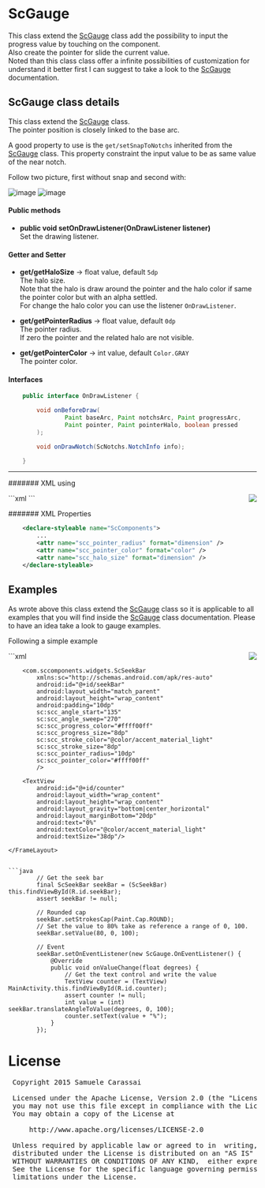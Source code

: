 # ScGauge
This class extend the [ScGauge](ScGauge.md) class add the possibility to input the progress value by touching on the component.<br />
Also create the pointer for slide the current value.<br />
Noted than this class class offer a infinite possibilities of customization for understand it better first I can suggest to take a look to the [ScGauge](ScGauge.md) documentation.


## ScGauge class details
This class extend the [ScGauge](ScGauge.md) class.<br />
The pointer position is closely linked to the base arc.<br />
 
A good property to use is the <code>get/setSnapToNotchs</code> inherited from the [ScGauge](ScGauge.md) class.
This property constraint the input value to be as same value of the near notch.<br />

Follow two picture, first without snap and second with:
 
![image](https://github.com/Paroca72/sc-widgets/blob/master/raw/scseekbar/1.jpg)
![image](https://github.com/Paroca72/sc-widgets/blob/master/raw/scseekbar/2.jpg)


#### Public methods

- **public void setOnDrawListener(OnDrawListener listener)**<br />
Set the drawing listener.


#### Getter and Setter

- **get/getHaloSize**  -> float value, default <code>5dp</code><br />
The halo size.<br />
Note that the halo is draw around the pointer and the halo color if same the pointer color but with an alpha settled.<br />
For change the halo color you can use the listener <code>OnDrawListener</code>. 

- **get/getPointerRadius**  -> float value, default <code>0dp</code><br />
The pointer radius.<br />
If zero the pointer and the related halo are not visible.

- **get/getPointerColor**  -> int value, default <code>Color.GRAY</code><br />
The pointer color.


#### Interfaces

```java
    public interface OnDrawListener {

        void onBeforeDraw(
                Paint baseArc, Paint notchsArc, Paint progressArc,
                Paint pointer, Paint pointerHalo, boolean pressed
        );

        void onDrawNotch(ScNotchs.NotchInfo info);

    }
```


---
####### XML using

<img align="right" src="https://github.com/Paroca72/sc-widgets/blob/master/raw/scseekbar/3.jpg"> 
```xml
        <com.sccomponents.widgets.ScSeekBar
            android:id="@+id/seekBar"
            xmlns:sc="http://schemas.android.com/apk/res-auto"
            android:layout_width="200dp"
            android:layout_height="wrap_content"
            android:padding="10dp"
            sc:scc_value="90"
            sc:scc_pointer_radius="10dp" />
```

####### XML Properties
```xml
    <declare-styleable name="ScComponents">
        ...
        <attr name="scc_pointer_radius" format="dimension" />
        <attr name="scc_pointer_color" format="color" />
        <attr name="scc_halo_size" format="dimension" />
    </declare-styleable>
```


## Examples

As wrote above this class extend the [ScGauge](ScGauge.md) class so it is applicable to all examples that you will find inside the [ScGauge](ScGauge.md) class documentation.
Please to have an idea take a look to gauge examples.<br />

Following a simple example

<img align="right" src="https://github.com/Paroca72/sc-widgets/blob/master/raw/scseekbar/4.jpg"> 
```xml
    <FrameLayout
        android:layout_width="200dp"
        android:layout_height="200dp"
        android:background="#f5f5f5">

        <com.sccomponents.widgets.ScSeekBar
            xmlns:sc="http://schemas.android.com/apk/res-auto"
            android:id="@+id/seekBar"
            android:layout_width="match_parent"
            android:layout_height="wrap_content"
            android:padding="10dp"
            sc:scc_angle_start="135"
            sc:scc_angle_sweep="270"
            sc:scc_progress_color="#ffff00ff"
            sc:scc_progress_size="8dp"
            sc:scc_stroke_color="@color/accent_material_light"
            sc:scc_stroke_size="8dp"
            sc:scc_pointer_radius="10dp"
            sc:scc_pointer_color="#ffff00ff"
            />

        <TextView
            android:id="@+id/counter"
            android:layout_width="wrap_content"
            android:layout_height="wrap_content"
            android:layout_gravity="bottom|center_horizontal"
            android:layout_marginBottom="20dp"
            android:text="0%"
            android:textColor="@color/accent_material_light"
            android:textSize="38dp"/>

    </FrameLayout>
```

```java
        // Get the seek bar
        final ScSeekBar seekBar = (ScSeekBar) this.findViewById(R.id.seekBar);
        assert seekBar != null;

        // Rounded cap
        seekBar.setStrokesCap(Paint.Cap.ROUND);
        // Set the value to 80% take as reference a range of 0, 100.
        seekBar.setValue(80, 0, 100);

        // Event
        seekBar.setOnEventListener(new ScGauge.OnEventListener() {
            @Override
            public void onValueChange(float degrees) {
                // Get the text control and write the value
                TextView counter = (TextView) MainActivity.this.findViewById(R.id.counter);
                assert counter != null;
                int value = (int) seekBar.translateAngleToValue(degrees, 0, 100);
                counter.setText(value + "%");
            }
        });
```


# License
<pre>
 Copyright 2015 Samuele Carassai

 Licensed under the Apache License, Version 2.0 (the "License");
 you may not use this file except in compliance with the License.
 You may obtain a copy of the License at

     http://www.apache.org/licenses/LICENSE-2.0

 Unless required by applicable law or agreed to in  writing, software
 distributed under the License is distributed on an "AS IS" BASIS,
 WITHOUT WARRANTIES OR CONDITIONS OF ANY KIND,  either express or implied.
 See the License for the specific language governing permissions and
 limitations under the License.
</pre>